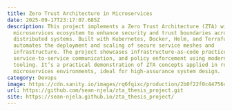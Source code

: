```yaml
---
title: Zero Trust Architecture in Microservices
date: 2025-09-17T23:17:07.685Z
description: This project implements a Zero Trust Architecture (ZTA) within a
  microservices ecosystem to enhance security and trust boundaries across
  distributed systems. Built with Kubernetes, Docker, Helm, and Terraform, it
  automates the deployment and scaling of secure service meshes and
  infrastructure. The project showcases infrastructure-as-code practices, secure
  service-to-service communication, and policy enforcement using modern DevOps
  tooling. It’s a practical demonstration of ZTA concepts applied in real-world
  microservices environments, ideal for high-assurance system design.
category: Devops
image: https://cdn.sanity.io/images/rq6fqixc/production/2b0f22f0c44756cd8a0c1f2f45fec6702b8eb0d3-1099x594.png
url: https://github.com/sean-njela/zta_thesis_project.git
site: https://sean-njela.github.io/zta_thesis_project/
---
```

